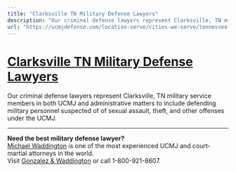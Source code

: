 ```yaml
---
title: "Clarksville TN Military Defense Lawyers"
description: "Our criminal defense lawyers represent Clarksville, TN military service members in both UCMJ and administrative matters to include defending military personnel suspected of of sexual assault, theft, and other offenses under the UCMJ."
url: "https://ucmjdefense.com/location-serve/cities-we-serve/tennessee-military-defense-lawyers/clarksville-tn-military-defense-lawyers.html"
---
```


# [Clarksville TN Military Defense Lawyers](https://ucmjdefense.com/location-serve/cities-we-serve/tennessee-military-defense-lawyers/clarksville-tn-military-defense-lawyers.html)

Our criminal defense lawyers represent Clarksville, TN military service members in both UCMJ and administrative matters to include defending military personnel suspected of of sexual assault, theft, and other offenses under the UCMJ.

---

**Need the best military defense lawyer?**  
[Michael Waddington](https://ucmjdefense.com/attorneys/michael-stewart-waddington-partner.html) is one of the most experienced UCMJ and court-martial attorneys in the world.  
Visit [Gonzalez & Waddington](https://ucmjdefense.com) or call 1-800-921-8607.
